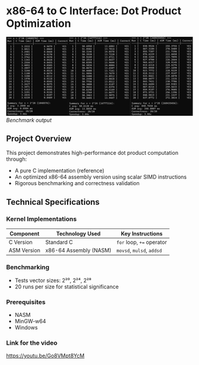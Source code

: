 # x86-64 to C Interface: Dot Product Optimization

![Benchmark Results](/docs/screenshots/benchmark_summary.png) *Benchmark output*

## Project Overview
This project demonstrates high-performance dot product computation through:
- A pure C implementation (reference)
- An optimized x86-64 assembly version using scalar SIMD instructions
- Rigorous benchmarking and correctness validation

## Technical Specifications

### Kernel Implementations
| Component       | Technology Used              | Key Instructions           |
|----------------|------------------------------|---------------------------|
| C Version      | Standard C                   | `for` loop, `+=` operator |
| ASM Version    | x86-64 Assembly (NASM)       | `movsd`, `mulsd`, `addsd` |

### Benchmarking
- Tests vector sizes: 2²⁰, 2²⁴, 2²⁸
- 20 runs per size for statistical significance

### Prerequisites
- NASM 
- MinGW-w64 
- Windows 

### Link for the video
https://youtu.be/Go8VMpt8YcM
